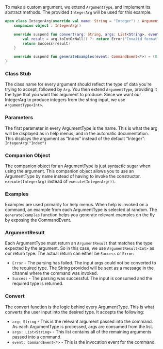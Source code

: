 To make a custom argument, we extend `ArgumentType`, and implement its abstract methods. The provided `IntegerArg` will be used for this example.

```kotlin
open class IntegerArg(override val name: String = "Integer") : ArgumentType<Int> {
    companion object : IntegerArg()

    override suspend fun convert(arg: String, args: List<String>, event: CommandEvent<*>): ArgumentResult<Int> {
        val result = arg.toIntOrNull() ?: return Error("Invalid format")
        return Success(result)
    }

    override suspend fun generateExamples(event: CommandEvent<*>) = (0..10).map { it.toString() }
}
```

### Class Stub
The class name for every argument should reflect the type of data you're trying to accept, followed by `Arg`. You then extend `ArgumentType`, providing it the type that you want this argument to produce. Since we want our IntegerArg to produce integers from the string input, we use `ArgumentType<Int>`.

### Parameters
The first parameter in every ArgumentType is the name. This is what the arg will be displayed as in help menus, and in the automatic documentation. This displays the argument as "Index" instead of the default "Integer": `IntegerArg("Index")`

### Companion Object
The companion object for an ArgumentType is just syntactic sugar when using the argument. This companion object allows you to use an ArgumentType by name instead of having to invoke the constructor. `execute(IntegerArg)` instead of `execute(IntegerArg())`.

### Examples
Examples are used primarily for help menus. When help is invoked on a command, an example from each ArgumentType is selected at random. The `generateExamples` function helps you generate relevant examples on the fly by exposing the CommandEvent.

### ArgumentResult
Each ArgumentType must return an `ArgumentResult` that matches the type expected by the argument. So in this case, we use `ArgumentResult<Int>` as our return type. The actual return can either be `Success` or `Error`:

- `Error` - The parsing has failed. The input args could not be converted to the required type. The String provided will be sent as a message in the channel where the command was invoked.
- `Success` - The parsing was successful. The input is consumed and the required type is returned.

### Convert
The convert function is the logic behind every ArgumentType. This is what converts the user input into the desired type. It accepts the following:

- `arg: String` - This is the relevant argument passed into the command. As each ArgumentType is processed, args are consumed from the list.
- `args: List<String>` - This list contains all of the remaining arguments passed into a command.
- `event: CommandEvent<*>` - This is the invocation event for the command.
